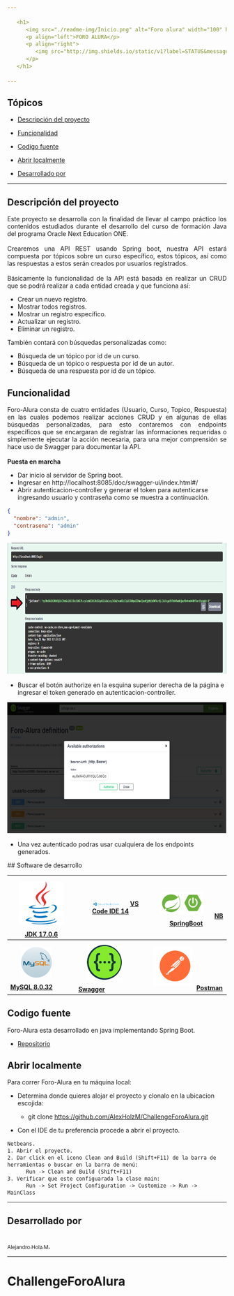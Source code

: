 ```yaml
---

   <h1>
      <img src="./readme-img/Inicio.png" alt="Foro alura" width="100" height="100"/>
      <p align="left">FORO ALURA</p>
      <p align="right">
         <img src="http://img.shields.io/static/v1?label=STATUS&message=EN DESARROLLO%20&color=RED&style=for-the-badge" #vitrinedev style="border-radius:25px"/>
      </p>
   </h1>

---
```


## Tópicos

- [Descripción del proyecto](#descripción-del-proyecto)

- [Funcionalidad](#funcionalidad)

- [Codigo fuente](#codigo-fuente)

- [Abrir localmente](#abrir-localmente)

- [Desarrollado por](#desarrollado-por)

---

## Descripción del proyecto

<p align="justify">
Este proyecto se desarrolla con la finalidad de llevar al campo práctico los contenidos estudiados durante el desarrollo del curso de formación Java del programa Oracle Next Education ONE.
<br>
<br>
Crearemos una API REST usando Spring boot, nuestra API estará compuesta por tópicos sobre un curso específico, estos tópicos, así como las respuestas a estos serán creados por usuarios registrados.
<br>
<br>
Básicamente la funcionalidad de la API está basada en realizar un CRUD que se podrá realizar a cada entidad creada y que funciona así:

- Crear un nuevo registro.
- Mostrar todos registros.
- Mostrar un registro específico.
- Actualizar un registro.
- Eliminar un registro.

También contará con búsquedas personalizadas como:

- Búsqueda de un tópico por id de un curso.
- Búsqueda de un tópico o respuesta por id de un autor.
- Búsqueda de una respuesta por id de un tópico.
</p>

## Funcionalidad

<p align="justify"> Foro-Alura consta de cuatro entidades (Usuario, Curso, Topico, Respuesta) en las cuales podemos realizar acciones CRUD y en algunas de ellas búsquedas personalizadas, para esto contaremos con endpoints específicos que se encargaran de registrar las informaciones requeridas o simplemente ejecutar la acción necesaria, para una mejor comprensión se hace uso de Swagger para documentar la API.
<br>
<br>
<strong>Puesta en marcha</strong>

- Dar inicio al servidor de Spring boot.
- Ingresar en http://localhost:8085/doc/swagger-ui/index.html#/
- Abrir autenticacion-controller y generar el token para autenticarse ingresando usuario y contraseña como se muestra a continuación.

```json
{
  "nombre": "admin",
  "contrasena": "admin"
}
```

<div align="center">
<img src="./imagenes_readme/token-generado.png" alt="Token generado" width="800" height="300"/>
</div>

- Buscar el botón authorize en la esquina superior derecha de la página e ingresar el token generado en autenticacion-controller.

<div align="center">
<img src="./imagenes_readme/autenticacion.png" alt="Token generado" width="800" height="300"/>
</div>

- Una vez autenticado podras usar cualquiera de los endpoints generados.
</p>
## Software de desarrollo

   |<a href="https://www.java.com" target="_blank"> <img src="./imagenes_readme/JDK.svg" alt="JDK17-Java" width="100" hspace="10" vspace="10"/><strong>JDK 17.0.6</strong></a>|<a href="[https://netbeans.apache.org/](https://code.visualstudio.com/learn)" target="_blank"> <img src="./imagenes_readme/vsCode.svg" alt="VSCode" width="60" hspace="25"/><strong>VS Code IDE 14</strong></a>|<a href="https://marketplace.visualstudio.com/VSCode"> <img src="./imagenes_readme/spring-boot.png" alt="NB SpringBoot" width="100" hspace="25" vspace="10"/><strong>NB SpringBoot</strong></a>|
   |------|------|------|
   |<a href="https://www.mysql.com/" target="_blank"> <img src="./imagenes_readme/MySQL-.png" alt="MySql" width="70" hspace="25" vspace="10"/><strong>MySQL 8.0.32</strong></a>|<a href="https://swagger.io/" target="_blank"> <img src="./imagenes_readme/Swagger.png" alt="Swagger" width="80" hspace="20" vspace="10"/><strong>Swagger</strong></a>|<a href="https://www.postman.com/" target="_blank"> <img src="./imagenes_readme/postman.svg" alt="Postman" width="90" hspace="10" vspace="10"/><strong>Postman</strong></a>|

## Codigo fuente

Foro-Alura esta desarrollado en java implementando Spring Boot.

- [Repositorio](https://github.com/AlexHolzM/ChallengeForoAlura.git)

## Abrir localmente

Para correr Foro-Alura en tu máquina local:

- Determina donde quieres alojar el proyecto y clonalo en la ubicacion escojida:

  - git clone https://github.com/AlexHolzM/ChallengeForoAlura.git

- Con el IDE de tu preferencia procede a abrir el proyecto.

```
Netbeans.
1. Abrir el proyecto.
2. Dar click en el icono Clean and Build (Shift+F11) de la barra de herramientas o buscar en la barra de menú:
      Run -> Clean and Build (Shift+F11)
3. Verificar que este configuarada la clase main:
      Run -> Set Project Configuration -> Customize -> Run -> MainClass

```

---

## Desarrollado por

[<br><sub>Alejandro Holz M.</sub>](https://github.com/AlexHolzM)

---

# ChallengeForoAlura
